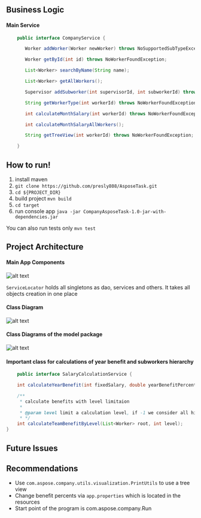 ## Business Logic ##

#### Main Service ####
```java
    public interface CompanyService {

       Worker addWorker(Worker newWorker) throws NoSupportedSubTypeException;

       Worker getById(int id) throws NoWorkerFoundException;

       List<Worker> searchByName(String name);

       List<Worker> getAllWorkers();

       Supervisor addSubworker(int supervisorId, int subworkerId) throws NoWorkerFoundException, WorkerIsNotSupervisorException;

       String getWorkerType(int workerId) throws NoWorkerFoundException;

       int calculateMonthSalary(int workerId) throws NoWorkerFoundException;

       int calculateMonthSalaryAllWorkers();

       String getTreeView(int workerId) throws NoWorkerFoundException;

    }
```

## How to run! ##

1. install maven
2. ```git clone https://github.com/presly808/AsposeTask.git```
3. ```cd ${PROJECT_DIR}```
4. build project ```mvn build```
5. ```cd target```
6. run console app ```java -jar CompanyAsposeTask-1.0-jar-with-dependencies.jar ```

You can also run tests only ```mvn test```

## Project Architecture ##

#### Main App Components ####
![alt text](https://raw.githubusercontent.com/presly808/AsposeTask/master/resources/basic_diagram.png "main diagram")

```ServiceLocator``` holds all singletons as dao, services and others. It takes all objects creation in one place

#### Class Diagram ####
![alt text](https://raw.githubusercontent.com/presly808/AsposeTask/master/resources/diagram.png "Class Diagram")

#### Class Diagrams of the model package ####
![alt text](https://raw.githubusercontent.com/presly808/AsposeTask/master/resources/model.png "model diagram")

#### Important class for calculations of year benefit and subworkers hierarchy ####
```java
    public interface SalaryCalculationService {

    int calculateYearBenefit(int fixedSalary, double yearBenefitPercent, int fullYears, double limitOfYearBenefitPercent);

    /**
     * calculate benefits with level limitaion
     *
     * @param level limit a calculation level, if -1 we consider all hierarchy
     * */
    int calculateTeamBenefitByLevel(List<Worker> root, int level);
}
```

## Future Issues ##


## Recommendations ##

* Use ```com.aspose.company.utils.visualization.PrintUtils``` to use a tree view
* Change benefit percents via ```app.properties``` which is located in the resources
* Start point of the program is com.aspose.company.Run
